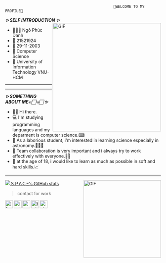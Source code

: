                                                      🎊WELCOME TO MY PROFILE🎊
**_✨ SELF INTRODUCTION ✨_**
<img align="right" width="350px" alt="GIF" src="https://i.pinimg.com/originals/29/a8/37/29a8376d76e64b4e891a658a08cdda1a.gif" />
- 👨🏻‍🎓 Ngô Phúc Danh 
- 🔖 21521924 
- 📅 29-11-2003 
- 📖 Computer Science 
- 🏫 University of Information Technology VNU-HCM 
---
 ---
**_✨ SOMETHING ABOUT ME👉🏻👈🏻 ✨_**
 - 👋🏻 Hi there.
 - 💻 I'm studying programming languages and my deparment is computer science.⌨
 - 🔬 As a laborious student, i'm interested in learning science especially in astronomy.👨🏻‍🚀
 - 👀 Team collaboration is very important and i always try to work effectively with everyone.👌🏻
 - 📓 at the age of 18, i would like to learn as much as possible in soft and hard skills.📈
 ---
 <img align="right" width="250px" alt="GIF" src="https://cdni.iconscout.com/illustration/premium/thumb/developer-2143200-1801815.png" />
 
 [![ＳＰΛＣΞ's GitHub stats](https://github-readme-stats.vercel.app/api?username=imhwy&show_icons=true&count_private=true&locale=en&theme=radical&cache_seconds=1800&custom_title=%EF%BC%B3%EF%BC%B0%CE%9B%EF%BC%A3%CE%9E%27sGS)](https://github.com/anuraghazra/github-readme-stats)
 
> contact for work
<a href="https://www.facebook.com/ciel.lucius">
  <img align="left" alt="facebook" width="25px" src="https://img.icons8.com/fluency/240/000000/facebook-new.png" />
</a>
<a href="https://www.instagram.com/ph_zanh/">
  <img align="left" alt="instagram" width="25px" src="https://img.icons8.com/fluency/240/000000/instagram-new.png" />
</a>
<a href="21521924@gm.uit.edu.vn">
  <img align="left" alt="gmail" width="25px" src="https://img.icons8.com/color/240/000000/gmail-new.png" />
</a>
<a href="https://twitter.com/PhcDanh11">
  <img align="left" alt="twitter" width="25px" src="https://img.icons8.com/color/240/000000/twitter.png" />
</a>
<a href="https://steamcommunity.com/profiles/76561198406783644/">
  <img align="left" alt="steam" width="25px" src="https://img.icons8.com/fluency/240/000000/steam.png" />
</a>






